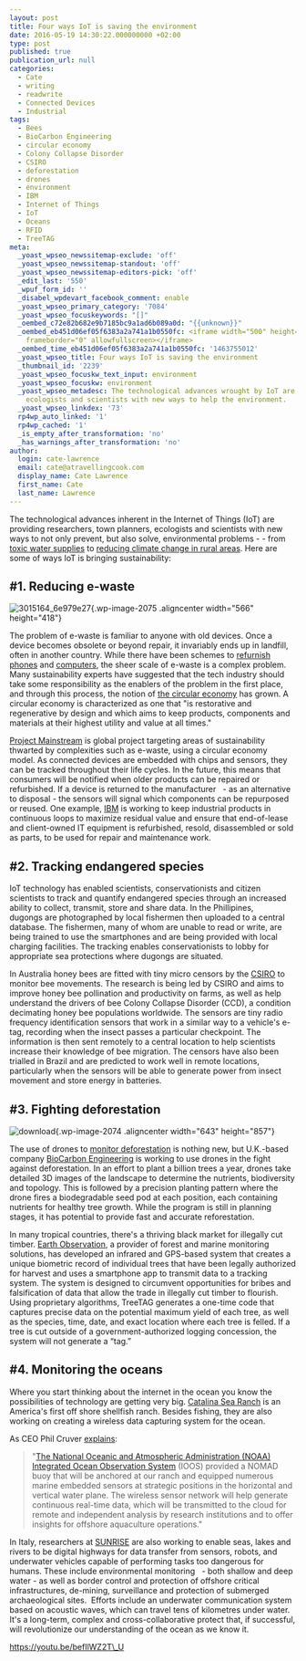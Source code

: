 ```yaml
---
layout: post
title: Four ways IoT is saving the environment
date: 2016-05-19 14:30:22.000000000 +02:00
type: post
published: true
publication_url: null
categories:
  - Cate
  - writing
  - readwrite
  - Connected Devices
  - Industrial
tags:
  - Bees
  - BioCarbon Engineering
  - circular economy
  - Colony Collapse Disorder
  - CSIRO
  - deforestation
  - drones
  - environment
  - IBM
  - Internet of Things
  - IoT
  - Oceans
  - RFID
  - TreeTAG
meta:
  _yoast_wpseo_newssitemap-exclude: 'off'
  _yoast_wpseo_newssitemap-standout: 'off'
  _yoast_wpseo_newssitemap-editors-pick: 'off'
  _edit_last: '550'
  _wpuf_form_id: ''
  _disabel_wpdevart_facebook_comment: enable
  _yoast_wpseo_primary_category: '7084'
  _yoast_wpseo_focuskeywords: "[]"
  _oembed_c72e82b682e9b7185bc9a1ad6b089a0d: "{{unknown}}"
  _oembed_eb451d06ef05f6383a2a741a1b0550fc: <iframe width="500" height="281" src="https://www.youtube.com/embed/befIlWZ2T_U?feature=oembed"
    frameborder="0" allowfullscreen></iframe>
  _oembed_time_eb451d06ef05f6383a2a741a1b0550fc: '1463755012'
  _yoast_wpseo_title: Four ways IoT is saving the environment
  _thumbnail_id: '2239'
  _yoast_wpseo_focuskw_text_input: environment
  _yoast_wpseo_focuskw: environment
  _yoast_wpseo_metadesc: The technological advances wrought by IoT are providing researchers,
    ecologists and scientists with new ways to help the environment.
  _yoast_wpseo_linkdex: '73'
  rp4wp_auto_linked: '1'
  rp4wp_cached: '1'
  _is_empty_after_transformation: 'no'
  _has_warnings_after_transformation: 'no'
author:
  login: cate-lawrence
  email: cate@atravellingcook.com
  display_name: Cate Lawrence
  first_name: Cate
  last_name: Lawrence
---
```

The technological advances inherent in the Internet of Things (IoT) are
providing researchers, town planners, ecologists and scientists with new
ways to not only prevent, but also solve, environmental problems - -
from [toxic water
supplies](https://readwrite.com/2016/04/20/buddy-iot-impact-solve-flint-water-crisis-il4/)
to [reducing climate change in rural
areas](https://readwrite.com/2016/04/29/internet-of-things-climate-change-cl4/).
Here are some of ways IoT is bringing sustainability:

\#1. Reducing e-waste
---------------------

![3015164\_6e979e27](rw-import/3015164_6e979e27.jpg){.wp-image-2075
.aligncenter width="566" height="418"}

The problem of e-waste is familiar to anyone with old devices. Once a
device becomes obsolete or beyond repair, it invariably ends up in
landfill, often in another country. While there have been schemes to
[refurnish
phones](https://www.zoo.org.au/get-involved/act-for-wildlife/theyre-calling-on-you)
and
[computers](https://www.apple.com/shop/browse/home/specialdeals/mac), the
sheer scale of e-waste is a complex problem. Many sustainability experts
have suggested that the tech industry should take some responsibility as
the enablers of the problem in the first place, and through this
process, the notion of [the circular
economy](https://www.ellenmacarthurfoundation.org/circular-economy) has
grown. A circular economy is characterized as one that "is restorative
and regenerative by design and which aims to keep products, components
and materials at their highest utility and value at all times."

[Project
Mainstream](https://www.weforum.org/reports/project-mainstream-global-collaboration-accelerate-transition-towards-circular-economy) is
global project targeting areas of sustainability thwarted by
complexities such as e-waste, using a circular economy model. As
connected devices are embedded with chips and sensors, they can be
tracked throughout their life cycles. In the future, this means that
consumers will be notified when older products can be repaired or
refurbished. If a device is returned to the manufacturer   - as an
alternative to disposal - the sensors will signal which components can
be repurposed or reused. One
example, [IBM](https://www.ibm.com/blogs/think/2016/04/22/circular-economy-earth-day/) is
working to keep industrial products in continuous loops to maximize
residual value and ensure that end-of-lease and client-owned IT
equipment is refurbished, resold, disassembled or sold as parts, to be
used for repair and maintenance work.

\#2. Tracking endangered species
--------------------------------

IoT technology has enabled scientists, conservationists and citizen
scientists to track and quantify endangered species through an increased
ability to collect, transmit, store and share data. In the Phillipines,
dugongs are photographed by local fishermen then uploaded to a central
database. The fishermen, many of whom are unable to read or write, are
being trained to use the smartphones and are being provided with local
charging facilities. The tracking enables conservationists to lobby for
appropriate sea protections where dugongs are situated.

In Australia honey bees are fitted with tiny micro censors by the
[CSIRO](https://www.csiro.au/en/Research/BF/Areas/Protecting-Australias-agricultural-industries/Robot-technology/Swarm-sensing) to
monitor bee movements. The research is being led by CSIRO and aims to
improve honey bee pollination and productivity on farms, as well as help
understand the drivers of bee Colony Collapse Disorder (CCD), a
condition decimating honey bee populations worldwide. The sensors are
tiny radio frequency identification sensors that work in a similar way
to a vehicle's e-tag, recording when the insect passes a particular
checkpoint. The information is then sent remotely to a central location
to help scientists increase their knowledge of bee migration. The
censors have also been trialled in Brazil and are predicted to work well
in remote locations, particularly when the sensors will be able to
generate power from insect movement and store energy in batteries.

\#3. Fighting deforestation
---------------------------

![download](rw-import/download-1.jpeg){.wp-image-2074
.aligncenter width="643" height="857"}

The use of drones to [monitor
deforestation](https://www.treehugger.com/gadgets/conservationists-launch-cheap-drone-monitor-deforestation-and-endangered-species.html)
is nothing new, but U.K.-based company [BioCarbon
Engineering](https://www.biocarbonengineering.com/) is working to use
drones in the fight against deforestation. In an effort to plant a
billion trees a year, drones take detailed 3D images of the landscape to
determine the nutrients, biodiversity and topology. This is followed by
a precision planting pattern where the drone fires a biodegradable seed
pod at each position, each containing nutrients for healthy tree growth.
While the program is still in planning stages, it has potential to
provide fast and accurate reforestation.

In many tropical countries, there's a thriving black market for
illegally cut timber. [Earth
Observation](https://www.earthobservation.com/what-we-do-1), a provider
of forest and marine monitoring solutions, has developed an infrared and
GPS-based system that creates a unique biometric record of individual
trees that have been legally authorized for harvest and uses a
smartphone app to transmit data to a tracking system. The system is
designed to circumvent opportunities for bribes and falsification of
data that allow the trade in illegally cut timber to flourish. Using
proprietary algorithms, TreeTAG generates a one-time code that captures
precise data on the potential maximum yield of each tree, as well as the
species, time, date, and exact location where each tree is felled. If a
tree is cut outside of a government-authorized logging concession, the
system will not generate a “tag.”

\#4. Monitoring the oceans
--------------------------

Where you start thinking about the internet in the ocean you know the
possibilities of technology are getting very big. [Catalina Sea
Ranch](https://www.catalinasearanch.com/Catalinasearanch.com/Monitoring.html)
is an America's first off shore shellfish ranch. Besides fishing, they
are also working on creating a wireless data capturing system for the
ocean.

As CEO Phil Cruver
[explains](https://agfundernews.com/how-to-build-a-data-capturing-internet-of-things-for-the-ocean5478.html):

> "[The National Oceanic and Atmospheric Administration (NOAA)
> Integrated Ocean Observation System](https://www.ioos.noaa.gov/) (IOOS)
> provided a NOMAD buoy that will be anchored at our ranch and equipped
> numerous marine embedded sensors at strategic positions in the
> horizontal and vertical water plane. The wireless sensor network will
> help generate continuous real-time data, which will be transmitted to
> the cloud for remote and independent analysis by research institutions
> and to offer insights for offshore aquaculture operations."

In Italy, researchers at [SUNRISE](https://fp7-sunrise.eu/index.php) are
also working to enable seas, lakes and rivers to be digital highways for
data transfer from sensors, robots, and underwater vehicles capable of
performing tasks too dangerous for humans. These include environmental
monitoring   - both shallow and deep water - as well as border control
and protection of offshore critical infrastructures, de-mining,
surveillance and protection of submerged archaeological sites.  Efforts
include an underwater communication system based on acoustic waves,
which can travel tens of kilometres under water. It's a long-term,
complex and cross-collaborative protect that, if successful, will
revolutionize our understanding of the ocean as we know it.

https://youtu.be/befIlWZ2T\_U

 
